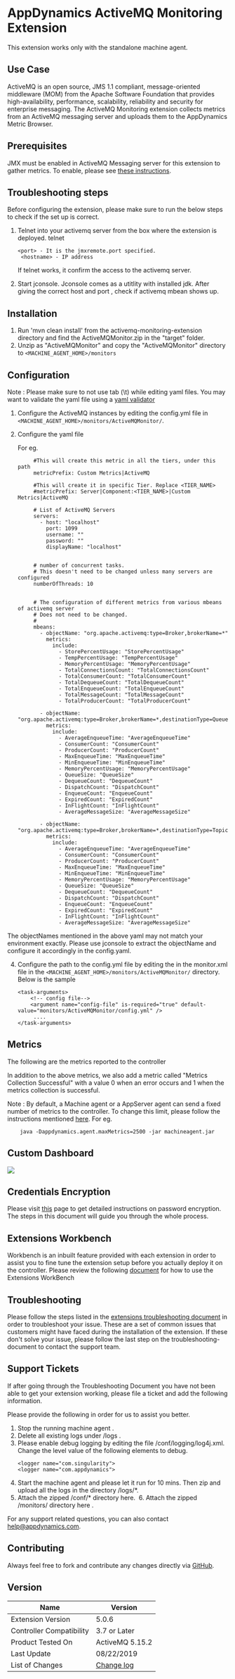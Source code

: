 # AppDynamics ActiveMQ Monitoring Extension

This extension works only with the standalone machine agent.

## Use Case

ActiveMQ is an open source, JMS 1.1 compliant, message-oriented middleware (MOM) from the Apache Software Foundation that provides high-availability, performance, scalability, reliability and security for enterprise messaging. 
The ActiveMQ Monitoring extension collects metrics from an ActiveMQ messaging server and uploads them to the AppDynamics Metric Browser. 

## Prerequisites ##

JMX must be enabled in ActiveMQ Messaging server for this extension to gather metrics. To enable, please see [these instructions](http://activemq.apache.org/jmx.html).

## Troubleshooting steps ##
Before configuring the extension, please make sure to run the below steps to check if the set up is correct.

1. Telnet into your activemq server from the box where the extension is deployed.
       telnet <hostname> <port>

       <port> - It is the jmxremote.port specified.
        <hostname> - IP address

    If telnet works, it confirm the access to the activemq server.


2. Start jconsole. Jconsole comes as a utitlity with installed jdk. After giving the correct host and port , check if activemq
mbean shows up.


## Installation

1. Run 'mvn clean install' from the activemq-monitoring-extension directory and find the ActiveMQMonitor.zip in the "target" folder.
2. Unzip as "ActiveMQMonitor" and copy the "ActiveMQMonitor" directory to `<MACHINE_AGENT_HOME>/monitors`


## Configuration ##

Note : Please make sure to not use tab (\t) while editing yaml files. You may want to validate the yaml file using a [yaml validator](http://yamllint.com/)

1. Configure the ActiveMQ instances by editing the config.yml file in `<MACHINE_AGENT_HOME>/monitors/ActiveMQMonitor/`.
2. Configure the yaml file

   For eg.
   ```
        #This will create this metric in all the tiers, under this path
        metricPrefix: Custom Metrics|ActiveMQ

        #This will create it in specific Tier. Replace <TIER_NAME>
        #metricPrefix: Server|Component:<TIER_NAME>|Custom Metrics|ActiveMQ

        # List of ActiveMQ Servers
        servers:
          - host: "localhost"
            port: 1099
            username: ""
            password: ""
            displayName: "localhost"


        # number of concurrent tasks.
        # This doesn't need to be changed unless many servers are configured
        numberOfThreads: 10


        # The configuration of different metrics from various mbeans of activemq server
        # Does not need to be changed.
        #
        mbeans:
          - objectName: "org.apache.activemq:type=Broker,brokerName=*"
            metrics:
              include:
                - StorePercentUsage: "StorePercentUsage"
                - TempPercentUsage: "TempPercentUsage"
                - MemoryPercentUsage: "MemoryPercentUsage"
                - TotalConnectionsCount: "TotalConnectionsCount"
                - TotalConsumerCount: "TotalConsumerCount"
                - TotalDequeueCount: "TotalDequeueCount"
                - TotalEnqueueCount: "TotalEnqueueCount"
                - TotalMessageCount: "TotalMessageCount"
                - TotalProducerCount: "TotalProducerCount"

          - objectName: "org.apache.activemq:type=Broker,brokerName=*,destinationType=Queue,destinationName=*"
            metrics:
              include:
                - AverageEnqueueTime: "AverageEnqueueTime"
                - ConsumerCount: "ConsumerCount"
                - ProducerCount: "ProducerCount"
                - MaxEnqueueTime: "MaxEnqueueTime"
                - MinEnqueueTime: "MinEnqueueTime"
                - MemoryPercentUsage: "MemoryPercentUsage"
                - QueueSize: "QueueSize"
                - DequeueCount: "DequeueCount"
                - DispatchCount: "DispatchCount"
                - EnqueueCount: "EnqueueCount"
                - ExpiredCount: "ExpiredCount"
                - InFlightCount: "InFlightCount"
                - AverageMessageSize: "AverageMessageSize"

          - objectName: "org.apache.activemq:type=Broker,brokerName=*,destinationType=Topic,destinationName=*"
            metrics:
              include:
                - AverageEnqueueTime: "AverageEnqueueTime"
                - ConsumerCount: "ConsumerCount"
                - ProducerCount: "ProducerCount"
                - MaxEnqueueTime: "MaxEnqueueTime"
                - MinEnqueueTime: "MinEnqueueTime"
                - MemoryPercentUsage: "MemoryPercentUsage"
                - QueueSize: "QueueSize"
                - DequeueCount: "DequeueCount"
                - DispatchCount: "DispatchCount"
                - EnqueueCount: "EnqueueCount"
                - ExpiredCount: "ExpiredCount"
                - InFlightCount: "InFlightCount"
                - AverageMessageSize: "AverageMessageSize"

   ```

The objectNames mentioned in the above yaml may not match your environment exactly. Please use jconsole to extract the objectName and configure it
accordingly in the config.yaml. 



4. Configure the path to the config.yml file by editing the <task-arguments> in the monitor.xml file in the `<MACHINE_AGENT_HOME>/monitors/ActiveMQMonitor/` directory. Below is the sample

     ```
     <task-arguments>
         <!-- config file-->
         <argument name="config-file" is-required="true" default-value="monitors/ActiveMQMonitor/config.yml" />
          ....
     </task-arguments>
    ```

## Metrics

The following are the metrics reported to the controller

In addition to the above metrics, we also add a metric called "Metrics Collection Successful" with a value 0 when an error occurs and 1 when the metrics collection is successful.

Note : By default, a Machine agent or a AppServer agent can send a fixed number of metrics to the controller. To change this limit, please follow the instructions mentioned [here](http://docs.appdynamics.com/display/PRO14S/Metrics+Limits).
For eg.  
```    
    java -Dappdynamics.agent.maxMetrics=2500 -jar machineagent.jar
```

## Custom Dashboard
![](https://raw.github.com/Appdynamics/activemq-monitoring-extension/master/ActiveMQDashboard.png)



## Credentials Encryption
Please visit [this](https://community.appdynamics.com/t5/Knowledge-Base/How-to-use-Password-Encryption-with-Extensions/ta-p/29397) page to get detailed instructions on password encryption. The steps in this document will guide you through the whole process.

## Extensions Workbench
Workbench is an inbuilt feature provided with each extension in order to assist you to fine tune the extension setup before you actually deploy it on the controller. Please review the following [document](https://community.appdynamics.com/t5/Knowledge-Base/How-to-use-the-Extensions-WorkBench/ta-p/30130) for how to use the Extensions WorkBench

## Troubleshooting
Please follow the steps listed in the [extensions troubleshooting document](https://community.appdynamics.com/t5/Knowledge-Base/How-to-troubleshoot-missing-custom-metrics-or-extensions-metrics/ta-p/28695) in order to troubleshoot your issue. These are a set of common issues that customers might have faced during the installation of the extension. If these don't solve your issue, please follow the last step on the troubleshooting-document to contact the support team.

## Support Tickets
If after going through the Troubleshooting Document you have not been able to get your extension working, please file a ticket and add the following information.

Please provide the following in order for us to assist you better.  

1. Stop the running machine agent .
2. Delete all existing logs under <MachineAgent>/logs .
3. Please enable debug logging by editing the file <MachineAgent>/conf/logging/log4j.xml. Change the level value of the following <logger> elements to debug. 
   ```
   <logger name="com.singularity">
   <logger name="com.appdynamics">
     ```
4. Start the machine agent and please let it run for 10 mins. Then zip and upload all the logs in the directory <MachineAgent>/logs/*.
5. Attach the zipped <MachineAgent>/conf/* directory here.
 6. Attach the zipped <MachineAgent>/monitors/<ExtensionMonitor> directory here .

For any support related questions, you can also contact help@appdynamics.com.

## Contributing
Always feel free to fork and contribute any changes directly via [GitHub](https://github.com/Appdynamics/activemq-monitoring-extension).

## Version
|          Name            |  Version   |
|--------------------------|------------|
|Extension Version         |5.0.6       |
|Controller Compatibility  |3.7 or Later|
|Product Tested On         |ActiveMQ 5.15.2 |
|Last Update               |08/22/2019 |
|List of Changes           |[Change log](https://github.com/Appdynamics/activemq-monitoring-extension/blob/master/Changelog.md) |
